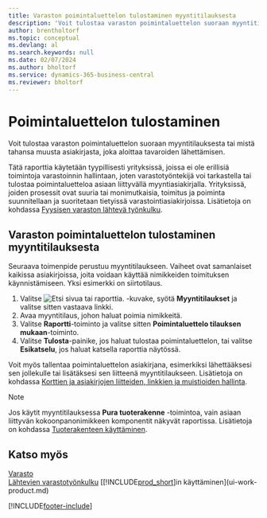 ```yaml
---
title: Varaston poimintaluettelon tulostaminen myyntitilauksesta
description: 'Voit tulostaa varaston poimintaluettelon suoraan myyntitilauksesta, myynnistä, laskusta ja muista lähtevistä myyntiasiakirjoista.'
author: brentholtorf
ms.topic: conceptual
ms.devlang: al
ms.search.keywords: null
ms.date: 02/07/2024
ms.author: bholtorf
ms.service: dynamics-365-business-central
ms.reviewer: bholtorf
---
```

# <a name="print-the-picking-list"></a>Poimintaluettelon tulostaminen

Voit tulostaa varaston poimintaluettelon suoraan myyntitilauksesta tai mistä tahansa muusta asiakirjasta, joka aloittaa tavaroiden lähettämisen.

Tätä raporttia käytetään tyypillisesti yrityksissä, joissa ei ole erillisiä toimintoja varastoinnin hallintaan, joten varastotyöntekijä voi tarkastella tai tulostaa poimintaluetteloa asiaan liittyvällä myyntiasiakirjalla. Yrityksissä, joiden prosessit ovat suuria tai monimutkaisia, toimitus ja poiminta suunnitellaan ja suoritetaan tietyissä varastointiasiakirjoissa. Lisätietoja on kohdassa [Fyysisen varaston lähtevä työnkulku](design-details-outbound-warehouse-flow.md).

## <a name="to-print-a-picking-list-from-a-sales-order"></a>Varaston poimintaluettelon tulostaminen myyntitilauksesta

Seuraava toimenpide perustuu myyntitilaukseen. Vaiheet ovat samanlaiset kaikissa asiakirjoissa, joita voidaan käyttää nimikkeiden toimituksen käynnistämiseen. Yksi esimerkki on siirtotilaus.

1. Valitse ![Etsi sivua tai raporttia.](media/ui-search/search_small.png "Etsi sivua tai raporttia -kuvake") -kuvake, syötä **Myyntitilaukset** ja valitse sitten vastaava linkki.  
2. Avaa myyntitilaus, johon haluat poimia nimikkeitä.  
3. Valitse **Raportti**-toiminto ja valitse sitten **Poimintaluettelo tilauksen mukaan**-toiminto.  
4. Valitse **Tulosta**-painike, jos haluat tulostaa poimintaluettelon, tai valitse **Esikatselu**, jos haluat katsella raporttia näytössä.

Voit myös tallentaa poimintaluettelon asiakirjana, esimerkiksi lähettääksesi sen jollekulle tai lisätäksesi sen liitteenä myyntitilaukseen. Lisätietoja on kohdassa [Korttien ja asiakirjojen liitteiden, linkkien ja muistioiden hallinta](ui-how-add-link-to-record.md).

> [!NOTE]
> Jos käytit myyntitilauksessa **Pura tuoterakenne** -toimintoa, vain asiaan liittyvän kokoonpanonimikkeen komponentit näkyvät raportissa. Lisätietoja on kohdassa [Tuoterakenteen käyttäminen](inventory-how-work-BOMs.md).

## <a name="see-also"></a>Katso myös

[Varasto](inventory-manage-inventory.md)  
[Lähtevien varastotyönkulku](design-details-outbound-warehouse-flow.md)
[[!INCLUDE[prod_short](includes/prod_short.md)]in käyttäminen](ui-work-product.md)  

[!INCLUDE[footer-include](includes/footer-banner.md)]
